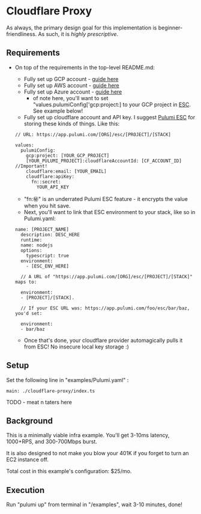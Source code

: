 # Cloudflare Proxy

As always, the primary design goal for this implementation is beginner-friendliness. As such, it is _highly prescriptive_.

## Requirements

- On top of the requirements in the top-level README.md:

  - Fully set up GCP account - [guide here](https://www.pulumi.com/docs/iac/get-started/gcp/)
  - Fully set up AWS account - [guide here](https://www.pulumi.com/docs/iac/get-started/aws/)
  - Fully set up Azure account - [guide here](https://www.pulumi.com/docs/iac/get-started/azure/)
    - of note here, you'll want to set "values.pulumiConfig['gcp:project:] to your GCP project in [ESC](https://www.pulumi.com/product/secrets-management/). See example below!
  - Fully set up cloudflare account and API key. I suggest [Pulumi ESC](https://www.pulumi.com/docs/esc/) for storing these kinds of things. Like this:

  ```
  // URL: https://app.pulumi.com/[ORG]/esc/[PROJECT]/[STACK]

  values:
    pulumiConfig:
      gcp:project: [YOUR_GCP_PROJECT]
      [YOUR_PULUMI_PROJECT]:cloudflareAccountId: [CF_ACCOUNT_ID] //Important!
      cloudflare:email: [YOUR_EMAIL]
      cloudflare:apiKey:
        fn::secret:
          YOUR_API_KEY
  ```

  - "fn::secret:" is an underrated Pulumi ESC feature - it encrypts the value when you hit save.
  - Next, you'll want to link that ESC environment to your stack, like so in Pulumi.yaml:

  ```
  name: [PROJECT_NAME]
    description: DESC_HERE
    runtime:
    name: nodejs
    options:
      typescript: true
    environment:
      - [ESC_ENV_HERE]

    // A URL of "https://app.pulumi.com/[ORG]/esc/[PROJECT]/[STACK]" maps to:

    environment:
    - [PROJECT]/[STACK].

    // If your ESC URL was: https://app.pulumi.com/foo/esc/bar/baz, you'd set:

    environment:
    - bar/baz
  ```

  - Once that's done, your cloudflare provider automagically pulls it from ESC! No insecure local key storage :)

## Setup

Set the following line in "examples/Pulumi.yaml" :

```
main: ./cloudflare-proxy/index.ts
```

TODO - meat n taters here

## Background

This is a minimally viable infra example. You'll get 3-10ms latency, 1000+RPS, and 300-700Mbps burst.

It is also designed to not make you blow your 401K if you forget to turn an EC2 instance off.

Total cost in this example's configuration: $25/mo.

## Execution

Run "pulumi up" from terminal in "/examples", wait 3-10 minutes, done!
